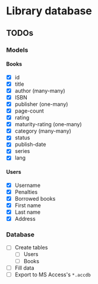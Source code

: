 # Library database
## TODOs
### Models
#### Books
- [x] id
- [x] title 
- [x] author (many-many)
- [x] ISBN
- [x] publisher (one-many)
- [x] page-count
- [x] rating
- [x] maturity-rating (one-many)
- [x] category (many-many)
- [x] status
- [x] publish-date
- [x] series
- [x] lang

#### Users
- [x] Username
- [x] Penalties
- [x] Borrowed books
- [x] First name
- [x] Last name
- [x] Address

### Database
- [ ] Create tables
    - [ ] Users
    - [ ] Books
- [ ] Fill data
- [ ] Export to MS Access's `*.accdb`
